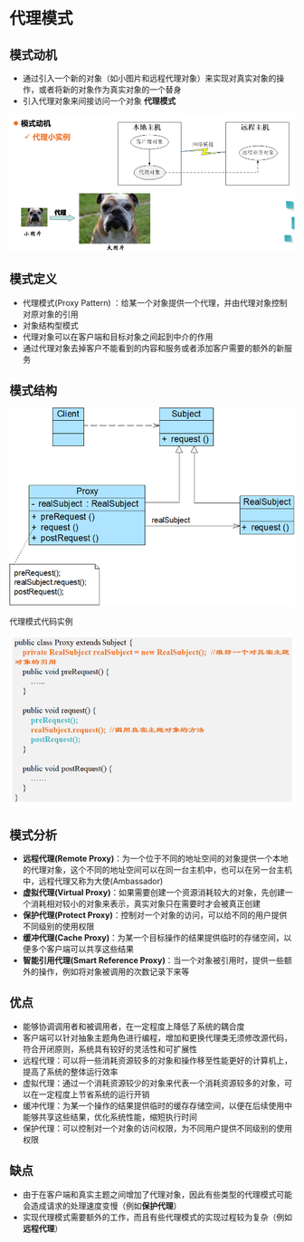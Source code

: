 # 代理模式


<!--more-->

## 模式动机

- 通过引入一个新的对象（如小图片和远程代理对象）来实现对真实对象的操作，或者将新的对象作为真实对象的一个替身
- 引入代理对象来间接访问一个对象  **代理模式**

![image-20210511222220011.png](/posts/设计模式/代理模式/image-20210511222220011.png)

## 模式定义

- 代理模式(Proxy Pattern) ：给某一个对象提供一个代理，并由代理对象控制对原对象的引用
- 对象结构型模式
- 代理对象可以在客户端和目标对象之间起到中介的作用
- 通过代理对象去掉客户不能看到的内容和服务或者添加客户需要的额外的新服务

## 模式结构

![image-20210511222343127.png](/posts/设计模式/代理模式/image-20210511222343127.png)

代理模式代码实例

![image-20210511222503011.png](/posts/设计模式/代理模式/image-20210511222503011.png)

## 模式分析

- **远程代理(Remote Proxy)**：为一个位于不同的地址空间的对象提供一个本地的代理对象，这个不同的地址空间可以在同一台主机中，也可以在另一台主机中，远程代理又称为大使(Ambassador)
- **虚拟代理(Virtual Proxy)**：如果需要创建一个资源消耗较大的对象，先创建一个消耗相对较小的对象来表示，真实对象只在需要时才会被真正创建
- **保护代理(Protect Proxy)**：控制对一个对象的访问，可以给不同的用户提供不同级别的使用权限
- **缓冲代理(Cache Proxy)**：为某一个目标操作的结果提供临时的存储空间，以便多个客户端可以共享这些结果
- **智能引用代理(Smart Reference Proxy)**：当一个对象被引用时，提供一些额外的操作，例如将对象被调用的次数记录下来等

## 优点

- 能够协调调用者和被调用者，在一定程度上降低了系统的耦合度
- 客户端可以针对抽象主题角色进行编程，增加和更换代理类无须修改源代码，符合开闭原则，系统具有较好的灵活性和可扩展性
- 远程代理：可以将一些消耗资源较多的对象和操作移至性能更好的计算机上，提高了系统的整体运行效率
- 虚拟代理：通过一个消耗资源较少的对象来代表一个消耗资源较多的对象，可以在一定程度上节省系统的运行开销
- 缓冲代理：为某一个操作的结果提供临时的缓存存储空间，以便在后续使用中能够共享这些结果，优化系统性能，缩短执行时间
- 保护代理：可以控制对一个对象的访问权限，为不同用户提供不同级别的使用权限

## 缺点

- 由于在客户端和真实主题之间增加了代理对象，因此有些类型的代理模式可能会造成请求的处理速度变慢（例如**保护代理**）
- 实现代理模式需要额外的工作，而且有些代理模式的实现过程较为复杂（例如**远程代理**）
